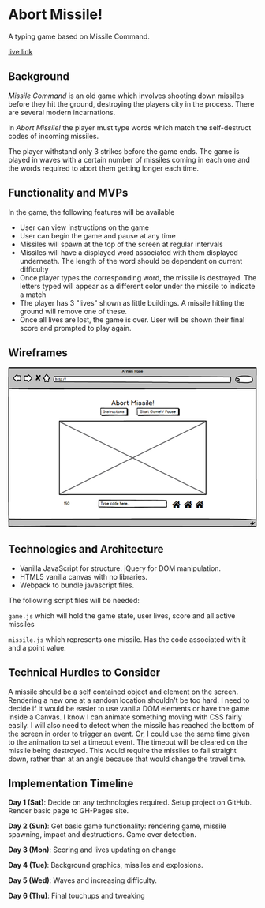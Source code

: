 # Abort Missile!

A typing game based on Missile Command.

[live link](https://adamjacobson.github.io/Abort-Missile/)

## Background

_Missile Command_ is an old game which involves shooting down missiles before they hit the ground, destroying the players city in the process. There are several modern incarnations.

In _Abort Missile!_ the player must type words which match the self-destruct codes of incoming missiles.

The player withstand only 3 strikes before the game ends. The game is played in waves with a certain number of missiles coming in each one and the words required to abort them getting longer each time.

## Functionality and MVPs

In the game, the following features will be available
- User can view instructions on the game
- User can begin the game and pause at any time
- Missiles will spawn at the top of the screen at regular intervals
- Missiles will have a displayed word associated with them displayed underneath. The length of the word should be dependent on current difficulty
- Once player types the corresponding word, the missile is destroyed. The letters typed will appear as a different color under the missile to indicate a match
- The player has 3 "lives" shown as little buildings. A missile hitting the ground will remove one of these.
- Once all lives are lost, the game is over. User will be shown their final score and prompted to play again.

## Wireframes

![overview](https://github.com/AdamJacobson/Abort-Missile/blob/master/docs/wireframes/overview.png)

## Technologies and Architecture

- Vanilla JavaScript for structure. jQuery for DOM manipulation.
- HTML5 vanilla canvas with no libraries.
- Webpack to bundle javascript files.

The following script files will be needed:

`game.js` which will hold the game state, user lives, score and all active missiles

`missile.js` which represents one missile. Has the code associated with it and a point value.

## Technical Hurdles to Consider

A missile should be a self contained object and element on the screen. Rendering a new one at a random location shouldn't be too hard. I need to decide if it would be easier to use vanilla DOM elements or have the game inside a Canvas. I know I can animate something moving with CSS fairly easily. I will also need to detect when the missile has reached the bottom of the screen in order to trigger an event. Or, I could use the same time given to the animation to set a timeout event. The timeout will be cleared on the missile being destroyed. This would require the missiles to fall straight down, rather than at an angle because that would change the travel time.

## Implementation Timeline

**Day 1 (Sat)**: Decide on any technologies required. Setup project on GitHub. Render basic page to GH-Pages site.

**Day 2 (Sun)**: Get basic game functionality: rendering game, missile spawning, impact and destructions. Game over detection.

**Day 3 (Mon)**: Scoring and lives updating on change

**Day 4 (Tue)**: Background graphics, missiles and explosions.

**Day 5 (Wed)**: Waves and increasing difficulty.

**Day 6 (Thu)**: Final touchups and tweaking
